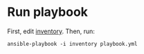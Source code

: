 # Run playbook

First, edit [inventory](inventory).
Then, run:
```
ansible-playbook -i inventory playbook.yml
```

